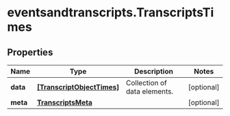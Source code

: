 # eventsandtranscripts.TranscriptsTimes

## Properties

Name | Type | Description | Notes
------------ | ------------- | ------------- | -------------
**data** | [**[TranscriptObjectTimes]**](TranscriptObjectTimes.md) | Collection of data elements. | [optional] 
**meta** | [**TranscriptsMeta**](TranscriptsMeta.md) |  | [optional] 


